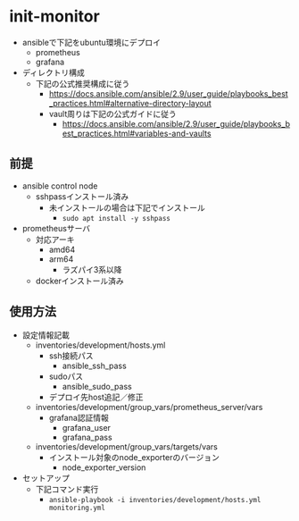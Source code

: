 # init-monitor

- ansibleで下記をubuntu環境にデプロイ
  - prometheus
  - grafana
- ディレクトリ構成
  - 下記の公式推奨構成に従う
    - https://docs.ansible.com/ansible/2.9/user_guide/playbooks_best_practices.html#alternative-directory-layout
    - vault周りは下記の公式ガイドに従う
      - https://docs.ansible.com/ansible/2.9/user_guide/playbooks_best_practices.html#variables-and-vaults

## 前提

- ansible control node
  - sshpassインストール済み
    - 未インストールの場合は下記でインストール
      - `sudo apt install -y sshpass`
- prometheusサーバ
  - 対応アーキ
    - amd64
    - arm64
      - ラズパイ3系以降
  - dockerインストール済み

## 使用方法

- 設定情報記載
  - inventories/development/hosts.yml
    - ssh接続パス
      - ansible_ssh_pass
    - sudoパス
      - ansible_sudo_pass
    - デプロイ先host追記／修正
  - inventories/development/group_vars/prometheus_server/vars
    - grafana認証情報
      - grafana_user
      - grafana_pass
  - inventories/development/group_vars/targets/vars
    - インストール対象のnode_exporterのバージョン
      - node_exporter_version
- セットアップ
  - 下記コマンド実行
    - `ansible-playbook -i inventories/development/hosts.yml monitoring.yml`
